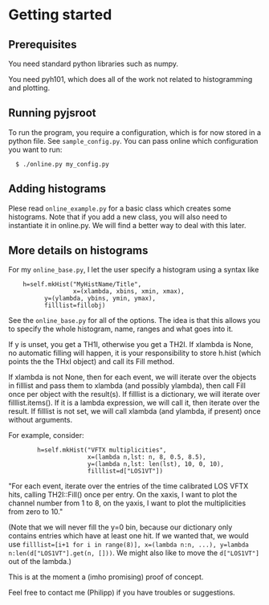 # Getting started

## Prerequisites

You need standard python libraries such as numpy. 

You need pyh101, which does all of the work not related to histogramming and plotting. 

## Running pyjsroot

To run the program, you require a configuration, which is for now stored in a python file. See ``sample_config.py``. You can pass online which configuration you want to run:
```
  $ ./online.py my_config.py
```

## Adding histograms

Plese read ``online_example.py`` for a basic class which creates some histograms. Note that if you add a new class, you will also need to instantiate it in online.py. We will find a better way to deal with this later. 

## More details on histograms

For my ```online_base.py```, I let the user specify a histogram using a syntax like

```
    h=self.mkHist("MyHistName/Title",
                  x=(xlambda, xbins, xmin, xmax),
		  y=(ylambda, ybins, ymin, ymax),
		  filllist=fillobj)
```

See the ``online_base.py`` for all of the options. The idea is that this allows you to specify the whole histogram, name, ranges and what goes into it.

If y is unset, you get a TH1I, otherwise you get a TH2I. If xlambda is None, no automatic filling will happen, it is your responsibility to store h.hist (which points the the THxI object) and call its Fill method.

If xlambda is not None, then for each event, we will iterate over the objects in filllist and pass them to xlambda (and possibly ylambda), then call Fill once per object with the result(s). If filllist is a dictionary, we will iterate over filllist.items(). If it is a lambda expression, we will call it, then iterate over the result. If filllist is not set, we will call xlambda (and ylambda, if present) once without arguments.

For example, consider:
```
        h=self.mkHist("VFTX multiplicities",
                      x=(lambda n,lst: n, 8, 0.5, 8.5),
                      y=(lambda n,lst: len(lst), 10, 0, 10),
                      filllist=d["LOS1VT"])
```
"For each event, iterate over the entries of the time calibrated LOS VFTX hits, calling TH2I::Fill() once per entry. On the xaxis, I want to plot the channel number from 1 to 8, on the yaxis, I want to plot the multiplicities from zero to 10."

(Note that we will never fill the y=0 bin, because our dictionary only contains entries which have at least one hit. If we wanted that, we would use ``filllist=[i+1 for i in range(8)], x=(lambda n:n, ...), y=lambda n:len(d["LOS1VT"].get(n, []))``. We might also like to move the ``d["LOS1VT"]`` out of the lambda.)

This is at the moment a (imho promising) proof of concept. 

Feel free to contact me (Philipp) if you have troubles or suggestions.
